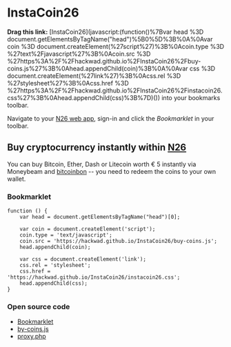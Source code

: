 # InstaCoin26

**Drag this link:** [InstaCoin26](javascript:(function()%7Bvar head %3D document.getElementsByTagName("head")%5B0%5D%3B%0A%0Avar coin %3D document.createElement(%27script%27)%3B%0Acoin.type %3D %27text%2Fjavascript%27%3B%0Acoin.src %3D %27https%3A%2F%2Fhackwad.github.io%2FInstaCoin26%2Fbuy-coins.js%27%3B%0Ahead.appendChild(coin)%3B%0A%0Avar css %3D document.createElement(%27link%27)%3B%0Acss.rel %3D %27stylesheet%27%3B%0Acss.href %3D %27https%3A%2F%2Fhackwad.github.io%2FInstaCoin26%2Finstacoin26.css%27%3B%0Ahead.appendChild(css)%3B%7D)()) into your bookmarks toolbar.

Navigate to your [N26 web app](https://my.n26.com), sign-in and click the <em>Bookmarklet</em> in your toolbar.


## Buy cryptocurrency instantly within [N26](https://n26.com)

You can buy Bitcoin, Ether, Dash or Litecoin worth € 5 instantly via Moneybeam and [bitcoinbon](https://bitcoinbon.at) -- you need to redeem the coins to your own wallet.


### Bookmarklet

```
function () {
    var head = document.getElementsByTagName("head")[0];

    var coin = document.createElement('script');
    coin.type = 'text/javascript';
    coin.src = 'https://hackwad.github.io/InstaCoin26/buy-coins.js';
    head.appendChild(coin);

    var css = document.createElement('link');
    css.rel = 'stylesheet';
    css.href = 'https://hackwad.github.io/InstaCoin26/instacoin26.css';
    head.appendChild(css);
}
```

### Open source code

* [Bookmarklet](https://github.com/HackWAD/InstaCoin26/tree/master/docs/bookmarklet.js)
* [by-coins.js](https://github.com/HackWAD/InstaCoin26/tree/master/docs/buy-coins.js)
* [proxy.php](https://github.com/HackWAD/InstaCoin26/tree/master/api/proxy.php)
